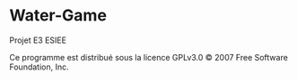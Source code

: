 Water-Game
==========

Projet E3 ESIEE

Ce programme est distribué sous la licence GPLv3.0 © 2007 Free Software Foundation, Inc.
